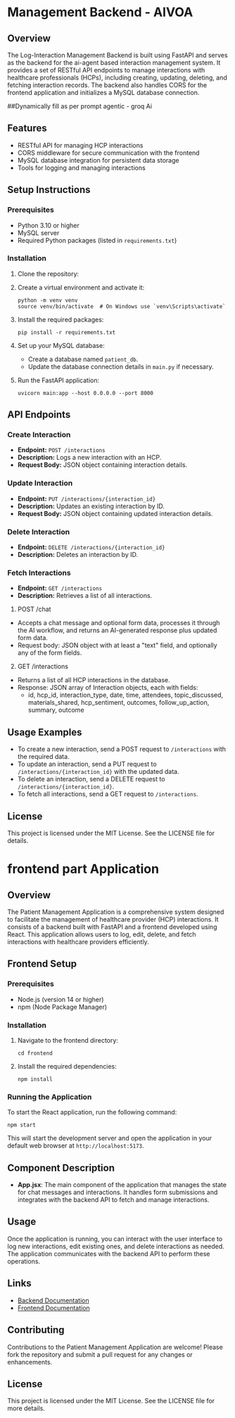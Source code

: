 # Management Backend - AIVOA

## Overview
The Log-Interaction Management Backend is built using FastAPI and serves as the backend for the ai-agent based interaction management system. It provides a set of RESTful API endpoints to manage interactions with healthcare professionals (HCPs), including creating, updating, deleting, and fetching interaction records. The backend also handles CORS for the frontend application and initializes a MySQL database connection.

##Dynamically fill as per prompt agentic - groq Ai

## Features
- RESTful API for managing HCP interactions
- CORS middleware for secure communication with the frontend
- MySQL database integration for persistent data storage
- Tools for logging and managing interactions

## Setup Instructions

### Prerequisites
- Python 3.10 or higher
- MySQL server
- Required Python packages (listed in `requirements.txt`)

### Installation
1. Clone the repository:
 

2. Create a virtual environment and activate it:
   ```
   python -m venv venv
   source venv/bin/activate  # On Windows use `venv\Scripts\activate`
   ```

3. Install the required packages:
   ```
   pip install -r requirements.txt
   ```

4. Set up your MySQL database:
   - Create a database named `patient_db`.
   - Update the database connection details in `main.py` if necessary.

5. Run the FastAPI application:
   ```
   uvicorn main:app --host 0.0.0.0 --port 8000
   ```

## API Endpoints

### Create Interaction
- **Endpoint:** `POST /interactions`
- **Description:** Logs a new interaction with an HCP.
- **Request Body:** JSON object containing interaction details.

### Update Interaction
- **Endpoint:** `PUT /interactions/{interaction_id}`
- **Description:** Updates an existing interaction by ID.
- **Request Body:** JSON object containing updated interaction details.

### Delete Interaction
- **Endpoint:** `DELETE /interactions/{interaction_id}`
- **Description:** Deletes an interaction by ID.

### Fetch Interactions
- **Endpoint:** `GET /interactions`
- **Description:** Retrieves a list of all interactions.


1. POST /chat

- Accepts a chat message and optional form data, processes it through the AI workflow, and returns an AI-generated response plus updated form data.
- Request body: JSON object with at least a "text" field, and optionally any of the form fields.


2. GET /interactions

- Returns a list of all HCP interactions in the database.
- Response: JSON array of Interaction objects, each with fields:
  - id, hcp_id, interaction_type, date, time, attendees, topic_discussed,
    materials_shared, hcp_sentiment, outcomes, follow_up_action, summary, outcome



## Usage Examples
- To create a new interaction, send a POST request to `/interactions` with the required data.
- To update an interaction, send a PUT request to `/interactions/{interaction_id}` with the updated data.
- To delete an interaction, send a DELETE request to `/interactions/{interaction_id}`.
- To fetch all interactions, send a GET request to `/interactions`.

## License
This project is licensed under the MIT License. See the LICENSE file for details.









# frontend part Application

## Overview
The Patient Management Application is a comprehensive system designed to facilitate the management of healthcare provider (HCP) interactions. It consists of a backend built with FastAPI and a frontend developed using React. This application allows users to log, edit, delete, and fetch interactions with healthcare providers efficiently.

## Frontend Setup

### Prerequisites
- Node.js (version 14 or higher)
- npm (Node Package Manager)

### Installation
1. Navigate to the frontend directory:
   ```
   cd frontend
   ```

2. Install the required dependencies:
   ```
   npm install
   ```

### Running the Application
To start the React application, run the following command:
```
npm start
```
This will start the development server and open the application in your default web browser at `http://localhost:5173`.

## Component Description
- **App.jsx**: The main component of the application that manages the state for chat messages and interactions. It handles form submissions and integrates with the backend API to fetch and manage interactions.

## Usage
Once the application is running, you can interact with the user interface to log new interactions, edit existing ones, and delete interactions as needed. The application communicates with the backend API to perform these operations.

## Links
- [Backend Documentation](../backend/README.md)
- [Frontend Documentation](./README.md)

## Contributing
Contributions to the Patient Management Application are welcome! Please fork the repository and submit a pull request for any changes or enhancements.

## License
This project is licensed under the MIT License. See the LICENSE file for more details.
